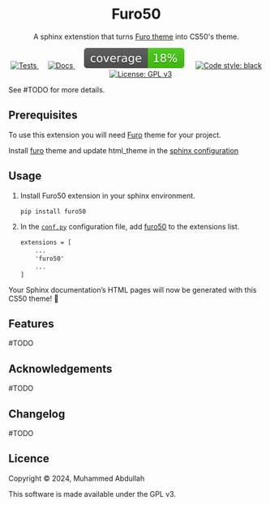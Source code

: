<h1 align="center">Furo50</h1>
<p align="center">
  A sphinx extenstion that turns <a href="https://github.com/pradyunsg/furo">Furo theme</a> into CS50's theme.
</p>

<p align="center">
    <a href="https://github.com/ABD-01/furo50/actions/workflows/tests.yml?branch=master">
        <img src="https://github.com/ABD-01/furo50/actions/workflows/tests.yml/badge.svg?branch=master" alt="Tests">
    </a>
    &emsp;
    <a href="https://github.com/ABD-01/furo50/actions/workflows/docs.yml?branch=master">
        <img src="https://github.com/ABD-01/furo50/actions/workflows/docs.yml/badge.svg?branch=master" alt="Docs">
    </a>
    &emsp;
    <img src="docs/_static/coverage.svg" alt="Coverage">
    &emsp;
    <a href="https://github.com/psf/black">
        <img src="https://img.shields.io/badge/code%20style-black-000000.svg" alt="Code style: black">
    </a>
    &emsp;
    <a href="https://www.gnu.org/licenses/gpl-3.0">
        <img src="https://img.shields.io/badge/License-GPLv3-blue.svg" alt="License: GPL v3">
    </a>
</p>

<!-- [![Tests](https://github.com/ABD-01/furo50/actions/workflows/tests.yml/badge.svg?branch=master)](https://github.com/ABD-01/furo50/actions/workflows/tests.yml) &emsp; ![](docs/_static/coverage.svg) &emsp; [![Code style: black](https://img.shields.io/badge/code%20style-black-000000.svg)](https://github.com/psf/black) -->

<!-- [![Documentation](https://github.com/ABD-01/furo50/actions/workflows/docs.yml/badge.svg)](https://github.com/ABD-01/furo50/actions/workflows/docs.yml) -->

<!-- [![License: GPL v3](https://img.shields.io/badge/License-GPLv3-blue.svg)](https://www.gnu.org/licenses/gpl-3.0) -->


See \#TODO for more details.

<!-- index.md content start -->

## Prerequisites

To use this extension you will need [Furo][furo link] theme for your project.

Install [furo][furo link]  theme and update html_theme in the [sphinx configuration][conf link]

## Usage

1. Install Furo50 extension in your sphinx environment.
    ```
    pip install furo50
    ```

2. In the [`conf.py`][conf link] configuration file, add [furo50][furo50 link] to the extensions list.
    ```
    extensions = [
        ...
        'furo50'
        ...
    ]
    ```
Your Sphinx documentation’s HTML pages will now be generated with this CS50 theme! 🎉

<!-- index.md content end -->

## Features
\#TODO

## Acknowledgements
\#TODO

## Changelog
\#TODO

## Licence
Copyright © 2024, Muhammed Abdullah

This software is made available under the GPL v3.


<!-- Markdown links -->

[furo link]: https://pradyunsg.me/furo/
[furo50 link]: https://github.com/ABD-01/furo50
[conf link]: https://www.sphinx-doc.org/en/master/usage/configuration.html